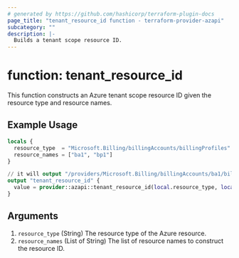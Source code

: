 ```yaml
---
# generated by https://github.com/hashicorp/terraform-plugin-docs
page_title: "tenant_resource_id function - terraform-provider-azapi"
subcategory: ""
description: |-
  Builds a tenant scope resource ID.
---
```


# function: tenant_resource_id

This function constructs an Azure tenant scope resource ID given the resource type and resource names.

## Example Usage

```terraform
locals {
  resource_type  = "Microsoft.Billing/billingAccounts/billingProfiles"
  resource_names = ["ba1", "bp1"]
}

// it will output "/providers/Microsoft.Billing/billingAccounts/ba1/billingProfiles/bp1"
output "tenant_resource_id" {
  value = provider::azapi::tenant_resource_id(local.resource_type, local.resource_names)
}
```

## Arguments

<!-- arguments generated by tfplugindocs -->
1. `resource_type` (String) The resource type of the Azure resource.
1. `resource_names` (List of String) The list of resource names to construct the resource ID.

